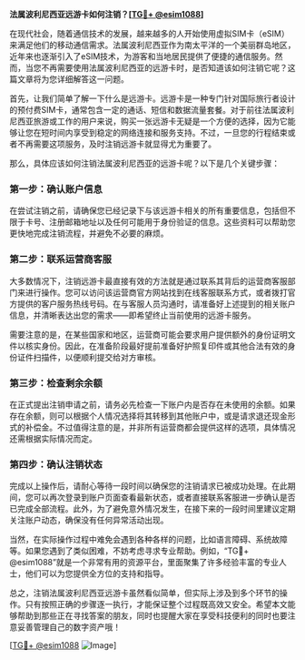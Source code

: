 **法属波利尼西亚远游卡如何注销？[[TG💪+ @esim1088](https://t.me/s/esim1088)]**

在现代社会，随着通信技术的发展，越来越多的人开始使用虚拟SIM卡（eSIM）来满足他们的移动通信需求。法属波利尼西亚作为南太平洋的一个美丽群岛地区，近年来也逐渐引入了eSIM技术，为游客和当地居民提供了便捷的通信服务。然而，当您不再需要使用法属波利尼西亚的远游卡时，是否知道该如何注销它呢？这篇文章将为您详细解答这一问题。

首先，让我们简单了解一下什么是远游卡。远游卡是一种专门针对国际旅行者设计的预付费SIM卡，通常包含一定的通话、短信和数据流量套餐。对于前往法属波利尼西亚旅游或工作的用户来说，购买一张远游卡无疑是一个方便的选择，因为它能够让您在短时间内享受到稳定的网络连接和服务支持。不过，一旦您的行程结束或者不再需要这项服务，及时注销远游卡就显得尤为重要了。

那么，具体应该如何注销法属波利尼西亚的远游卡呢？以下是几个关键步骤：

### 第一步：确认账户信息

在尝试注销之前，请确保您已经记录下与该远游卡相关的所有重要信息，包括但不限于卡号、注册邮箱地址以及任何可能用于身份验证的信息。这些资料可以帮助您更快地完成注销流程，并避免不必要的麻烦。

### 第二步：联系运营商客服

大多数情况下，注销远游卡最直接有效的方法就是通过联系其背后的运营商客服部门来进行操作。您可以访问该运营商官方网站找到在线客服联系方式，或者拨打官方提供的客户服务热线号码。在与客服人员沟通时，请准备好上述提到的相关账户信息，并清晰表达出您的需求——即希望终止当前使用的远游卡服务。

需要注意的是，在某些国家和地区，运营商可能会要求用户提供额外的身份证明文件以核实身份。因此，在准备阶段最好提前准备好护照复印件或其他合法有效的身份证件扫描件，以便顺利提交给对方审核。

### 第三步：检查剩余余额

在正式提出注销申请之前，请务必先检查一下账户内是否存在未使用的余额。如果存在余额，则可以根据个人情况选择将其转移到其他账户中，或是请求退还现金形式的补偿金。不过值得注意的是，并非所有运营商都会提供这样的选项，具体情况还需根据实际情况而定。

### 第四步：确认注销状态

完成以上操作后，请耐心等待一段时间以确保您的注销请求已被成功处理。在此期间，您可以再次登录到账户页面查看最新状态，或者直接联系客服进一步确认是否已完成全部流程。此外，为了避免意外情况发生，在接下来的一段时间里建议定期关注账户动态，确保没有任何异常活动出现。

当然，在实际操作过程中难免会遇到各种各样的问题，比如语言障碍、系统故障等。如果您遇到了类似困难，不妨考虑寻求专业帮助。例如，“TG💪+ @esim1088”就是一个非常有用的资源平台，里面聚集了许多经验丰富的专业人士，他们可以为您提供全方位的支持和指导。

总之，注销法属波利尼西亚远游卡虽然看似简单，但实际上涉及到多个环节的操作。只有按照正确的步骤逐一执行，才能保证整个过程既高效又安全。希望本文能够帮助到那些正在寻找答案的朋友，同时也提醒大家在享受科技便利的同时也要注意妥善管理自己的数字资产哦！

[[TG💪+ @esim1088](https://t.me/s/esim1088) ![Image](https://i.postimg.cc/4NQfJmqS/Snipaste-2025-05-13-00-14-12.png)]